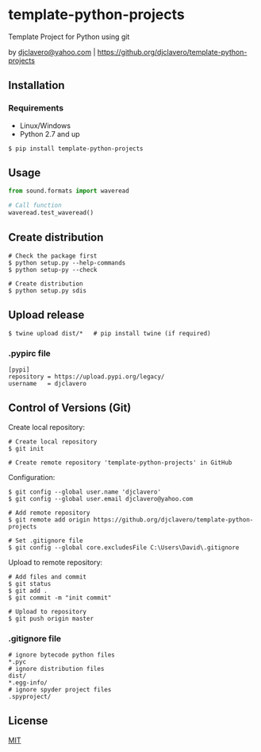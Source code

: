 # template-python-projects 

Template Project for Python using git 

by djclavero@yahoo.com |  https://github.org/djclavero/template-python-projects


## Installation

### Requirements
* Linux/Windows
* Python 2.7 and up

`$ pip install template-python-projects`

## Usage

```python
from sound.formats import waveread

# Call function 
waveread.test_waveread()
```

## Create distribution 
```
# Check the package first
$ python setup.py --help-commands
$ python setup-py --check

# Create distribution
$ python setup.py sdis
```

## Upload release 
```
$ twine upload dist/*   # pip install twine (if required)
```

### .pypirc file 
```
[pypi]
repository = https://upload.pypi.org/legacy/
username   = djclavero
```

## Control of Versions (Git)
Create local repository:
```
# Create local repository
$ git init 

# Create remote repository 'template-python-projects' in GitHub
```

Configuration:
```
$ git config --global user.name 'djclavero'
$ git config --global user.email djclavero@yahoo.com

# Add remote repository
$ git remote add origin https://github.org/djclavero/template-python-projects 

# Set .gitignore file
$ git config --global core.excludesFile C:\Users\David\.gitignore
```

Upload to remote repository:
```
# Add files and commit
$ git status
$ git add .  
$ git commit -m "init commit"

# Upload to repository
$ git push origin master 
```

### .gitignore file 
```
# ignore bytecode python files
*.pyc
# ignore distribution files
dist/
*.egg-info/
# ignore spyder project files
.spyproject/
```


## License
[MIT](https://choosealicense.com/licenses/mit/)